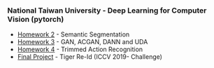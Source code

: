 ### National Taiwan University - Deep Learning for Computer Vision (pytorch)

* [Homework 2](https://github.com/rmanzanedo/NTU_DLCV/tree/master/HW2) - Semantic Segmentation
* [Homework 3](https://github.com/rmanzanedo/NTU_DLCV/tree/master/HW3) - GAN, ACGAN, DANN and UDA
* [Homework 4](https://github.com/rmanzanedo/NTU_DLCV/tree/master/HW4) - Trimmed Action Recognition
* [Final Project](https://github.com/rmanzanedo/NTU_DLCV/tree/master/final-challenge) - Tiger Re-Id (ICCV 2019- Challenge)
